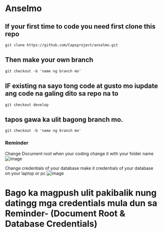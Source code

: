 # Anselmo
## If your first time to code you need first clone this repo
```
git clone https://github.com/Capsproject/anselmo.git
```

## Then make your own branch
```
git checkout -b 'name ng branch mo'
```

## IF existing na sayo tong code at gusto mo iupdate ang code na galing dito sa repo na to 
```
git checkout develop
```
## tapos gawa ka ulit bagong branch mo.
```
git checkout -b 'name ng branch mo'
```
### Reminder
Change Document root when your coding change it with your folder name
![image](https://github.com/Capsproject/anselmo/assets/102800815/ea56791f-32a4-40c3-9083-66aa5f1bf811)

Change credentials of your database make it credentials of your database on your laptop or pc
![image](https://github.com/Capsproject/anselmo/assets/102800815/34e20e6f-e3d5-4759-8c01-1d21328a11de)

# Bago ka magpush ulit pakibalik nung datingg mga credentials mula dun sa Reminder- (Document Root & Database Credentials)



